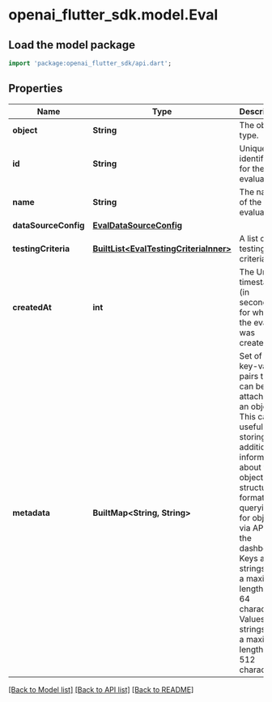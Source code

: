 # openai_flutter_sdk.model.Eval

## Load the model package
```dart
import 'package:openai_flutter_sdk/api.dart';
```

## Properties
Name | Type | Description | Notes
------------ | ------------- | ------------- | -------------
**object** | **String** | The object type. | [default to 'eval']
**id** | **String** | Unique identifier for the evaluation. | 
**name** | **String** | The name of the evaluation. | 
**dataSourceConfig** | [**EvalDataSourceConfig**](EvalDataSourceConfig.md) |  | 
**testingCriteria** | [**BuiltList&lt;EvalTestingCriteriaInner&gt;**](EvalTestingCriteriaInner.md) | A list of testing criteria. | [default to ListBuilder()]
**createdAt** | **int** | The Unix timestamp (in seconds) for when the eval was created. | 
**metadata** | **BuiltMap&lt;String, String&gt;** | Set of 16 key-value pairs that can be attached to an object. This can be useful for storing additional information about the object in a structured format, and querying for objects via API or the dashboard.   Keys are strings with a maximum length of 64 characters. Values are strings with a maximum length of 512 characters.  | 

[[Back to Model list]](../README.md#documentation-for-models) [[Back to API list]](../README.md#documentation-for-api-endpoints) [[Back to README]](../README.md)


